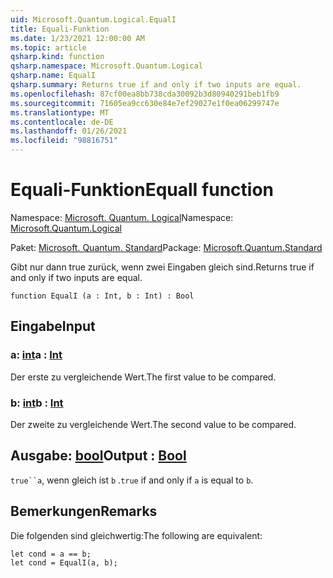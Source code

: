 ```yaml
---
uid: Microsoft.Quantum.Logical.EqualI
title: Equali-Funktion
ms.date: 1/23/2021 12:00:00 AM
ms.topic: article
qsharp.kind: function
qsharp.namespace: Microsoft.Quantum.Logical
qsharp.name: EqualI
qsharp.summary: Returns true if and only if two inputs are equal.
ms.openlocfilehash: 87cf00ea8bb738cda30092b3d80940291beb1fb9
ms.sourcegitcommit: 71605ea9cc630e84e7ef29027e1f0ea06299747e
ms.translationtype: MT
ms.contentlocale: de-DE
ms.lasthandoff: 01/26/2021
ms.locfileid: "98816751"
---
```

# <a name="equali-function"></a><span data-ttu-id="b56e8-102">Equali-Funktion</span><span class="sxs-lookup"><span data-stu-id="b56e8-102">EqualI function</span></span>

<span data-ttu-id="b56e8-103">Namespace: [Microsoft. Quantum. Logical](xref:Microsoft.Quantum.Logical)</span><span class="sxs-lookup"><span data-stu-id="b56e8-103">Namespace: [Microsoft.Quantum.Logical](xref:Microsoft.Quantum.Logical)</span></span>

<span data-ttu-id="b56e8-104">Paket: [Microsoft. Quantum. Standard](https://nuget.org/packages/Microsoft.Quantum.Standard)</span><span class="sxs-lookup"><span data-stu-id="b56e8-104">Package: [Microsoft.Quantum.Standard](https://nuget.org/packages/Microsoft.Quantum.Standard)</span></span>


<span data-ttu-id="b56e8-105">Gibt nur dann true zurück, wenn zwei Eingaben gleich sind.</span><span class="sxs-lookup"><span data-stu-id="b56e8-105">Returns true if and only if two inputs are equal.</span></span>

```qsharp
function EqualI (a : Int, b : Int) : Bool
```


## <a name="input"></a><span data-ttu-id="b56e8-106">Eingabe</span><span class="sxs-lookup"><span data-stu-id="b56e8-106">Input</span></span>

### <a name="a--int"></a><span data-ttu-id="b56e8-107">a: [int](xref:microsoft.quantum.lang-ref.int)</span><span class="sxs-lookup"><span data-stu-id="b56e8-107">a : [Int](xref:microsoft.quantum.lang-ref.int)</span></span>

<span data-ttu-id="b56e8-108">Der erste zu vergleichende Wert.</span><span class="sxs-lookup"><span data-stu-id="b56e8-108">The first value to be compared.</span></span>


### <a name="b--int"></a><span data-ttu-id="b56e8-109">b: [int](xref:microsoft.quantum.lang-ref.int)</span><span class="sxs-lookup"><span data-stu-id="b56e8-109">b : [Int](xref:microsoft.quantum.lang-ref.int)</span></span>

<span data-ttu-id="b56e8-110">Der zweite zu vergleichende Wert.</span><span class="sxs-lookup"><span data-stu-id="b56e8-110">The second value to be compared.</span></span>



## <a name="output--bool"></a><span data-ttu-id="b56e8-111">Ausgabe: [bool](xref:microsoft.quantum.lang-ref.bool)</span><span class="sxs-lookup"><span data-stu-id="b56e8-111">Output : [Bool](xref:microsoft.quantum.lang-ref.bool)</span></span>

<span data-ttu-id="b56e8-112">`true``a`, wenn gleich ist `b` .</span><span class="sxs-lookup"><span data-stu-id="b56e8-112">`true` if and only if `a` is equal to `b`.</span></span>

## <a name="remarks"></a><span data-ttu-id="b56e8-113">Bemerkungen</span><span class="sxs-lookup"><span data-stu-id="b56e8-113">Remarks</span></span>

<span data-ttu-id="b56e8-114">Die folgenden sind gleichwertig:</span><span class="sxs-lookup"><span data-stu-id="b56e8-114">The following are equivalent:</span></span>

```qsharp
let cond = a == b;
let cond = EqualI(a, b);
```